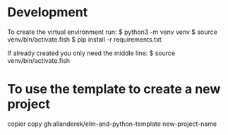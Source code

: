 # Development

To create the virtual environment run:
$ python3 -m venv venv
$ source venv/bin/activate.fish 
$ pip install -r requirements.txt

If already created you only need the middle line:
$ source venv/bin/activate.fish 


# To use the template to create a new project

copier copy gh:allanderek/elm-and-python-template new-project-name

